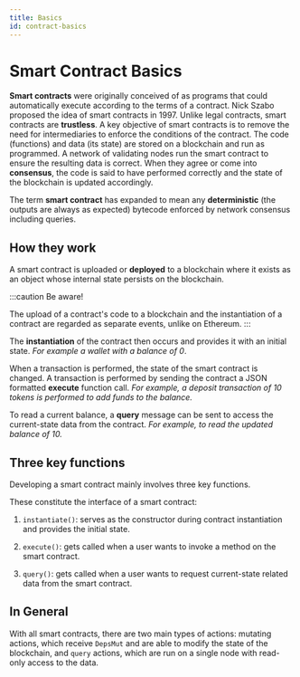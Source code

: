 ```yaml
---
title: Basics
id: contract-basics
---
```


# Smart Contract Basics

**Smart contracts** were originally conceived of as programs that could automatically execute according to the terms of a contract. Nick Szabo proposed the idea of smart contracts in 1997. 
Unlike legal contracts, smart contracts are **trustless**. A key objective of smart contracts is to remove the need for intermediaries to enforce the conditions of the contract. The code (functions) and data (its state) are stored on a blockchain and run as programmed. A network of validating nodes run the smart contract to ensure the resulting data is correct. When they agree or come into **consensus**, the code is said to have performed correctly and the state of the blockchain is updated accordingly. 

The term **smart contract** has expanded to mean any **deterministic** (the outputs are always as expected) bytecode enforced by network consensus including queries. 

## How they work

A smart contract is uploaded or **deployed** to a blockchain where it exists as an object whose internal state persists on the blockchain. 

:::caution Be aware!

The upload of a contract's code to a blockchain and the instantiation of a contract are regarded as separate events, unlike on Ethereum.
:::

The **instantiation** of the contract then occurs and provides it with an initial state. 
*For example a wallet with a balance of 0*.

When a transaction is performed, the state of the smart contract is changed. A transaction is performed by sending the contract a JSON formatted **execute** function call. 
*For example, a deposit transaction of 10 tokens is performed to add funds to the balance.*

To read a current balance, a **query** message can be sent to access the current-state data from the contract. 
*For example, to read the updated balance of 10.*

## Three key functions

Developing a smart contract mainly involves three key functions. 

These constitute the interface of a smart contract:

1. `instantiate()`: serves as the constructor during contract instantiation and provides the initial state.

2. `execute()`: gets called when a user wants to invoke a method on the smart contract.

3. `query()`: gets called when a user wants to request current-state related data from the smart contract.

## In General

With all smart contracts, there are two main types of actions: mutating actions, which receive `DepsMut` and are able to modify the state of the blockchain, and `query` actions, which are run on a single node with read-only access to the data.




